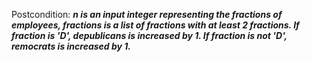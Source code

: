 Postcondition: ***n is an input integer representing the fractions of employees, fractions is a list of fractions with at least 2 fractions. If fraction is 'D', depublicans is increased by 1. If fraction is not 'D', remocrats is increased by 1.***